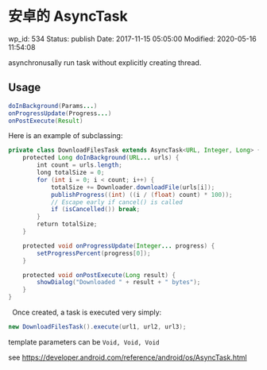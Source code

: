# 安卓的 AsyncTask


wp_id: 534
Status: publish
Date: 2017-11-15 05:05:00
Modified: 2020-05-16 11:54:08


asynchronusally run task without explicitly creating thread.

## Usage

```java
doInBackground(Params...)
onProgressUpdate(Progress...)
onPostExecute(Result)
```

Here is an example of subclassing:

```java
private class DownloadFilesTask extends AsyncTask<URL, Integer, Long> {
    protected Long doInBackground(URL... urls) {
        int count = urls.length;
        long totalSize = 0;
        for (int i = 0; i < count; i++) {
            totalSize += Downloader.downloadFile(urls[i]);
            publishProgress((int) ((i / (float) count) * 100));
            // Escape early if cancel() is called
            if (isCancelled()) break;
        }
        return totalSize;
    }

    protected void onProgressUpdate(Integer... progress) {
        setProgressPercent(progress[0]);
    }

    protected void onPostExecute(Long result) {
        showDialog("Downloaded " + result + " bytes");
    }
}
```
 
Once created, a task is executed very simply: 

```java
new DownloadFilesTask().execute(url1, url2, url3);
```

template parameters can be `Void, Void, Void`


see https://developer.android.com/reference/android/os/AsyncTask.html
